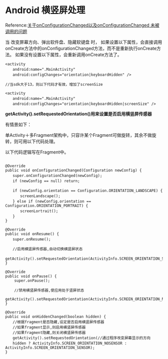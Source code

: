 # Android 横竖屏处理

<script src="../js/index.js"></script>
<div id="content"></div>



Reference:[关于onConfigurationChanged以及onConfigurationChanged 未被调用的问题](http://www.jcodecraeer.com/a/anzhuokaifa/androidkaifa/2012/1106/516.html)

当 改变屏幕方向、弹出软件盘、隐藏软键盘 时，
如果设置以下属性，会直接调用onCreate方法中的onConfigurationChanged方法，而不是重新执行onCreate方法。
如果没有设置以下属性，会重新调用onCreate方法了。

`````
<activity
　　android:name=".MainActivity"
　　android:configChanges="orientation|keyboardHidden" />
 
//当sdk大于13，则以下代码才有效，增加了screenSize
 
<activity
　　android:name=".MainActivity"
　　android:configChanges="orientation|keyboardHidden|screenSize" />
`````

**getActivity().setRequestedOrientation()用来设置是否启用横竖屏传感器**

有情景如下：

单Activity＋多Fragment架构中，只容许某个Fragment可做旋转，其余不做旋转，则可用以下代码处理。

以下代码逻辑写在Fragment中。

`````

@Override
public void onConfigurationChanged(Configuration newConfig) {
　　super.onConfigurationChanged(newConfig);
　　if (newConfig == null) return;
 
　　if (newConfig.orientation == Configuration.ORIENTATION_LANDSCAPE) {
　　　　screenLandscape();
　　} else if (newConfig.orientation == Configuration.ORIENTATION_PORTRAIT) {
　　　　screenLortrait();
　　}
}

@Override
public void onResume() {
　　super.onResume();
 
　　//启用横竖屏传感器,自动切换横竖屏状态
　　getActivity().setRequestedOrientation(ActivityInfo.SCREEN_ORIENTATION_SENSOR);
}

@Override
public void onPause() {
    super.onPause();
 
    //禁用横竖屏传感器,使应用处于竖屏状态
    getActivity().setRequestedOrientation(ActivityInfo.SCREEN_ORIENTATION_NOSENSOR);
}

@Override
public void onHiddenChanged(boolean hidden) {
　　//根据fragment是否隐藏,设定是否启用横竖屏传感器
　　//如果fragment显示,则启用横竖屏传感器
　　//如果fragment隐藏,则关闭横竖屏传感器
　　getActivity().setRequestedOrientation(//通过程序改变屏幕显示的方向
　　hidden ? ActivityInfo.SCREEN_ORIENTATION_NOSENSOR : ActivityInfo.SCREEN_ORIENTATION_SENSOR);
}

`````
